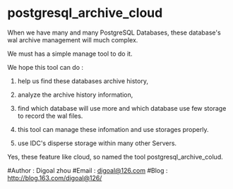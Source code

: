 postgresql_archive_cloud
========================

When we have many and many PostgreSQL Databases, these database's wal archive management will much complex. 

We must has a simple manage tool to do it.

We hope this tool can do : 

1. help us find these databases archive history, 

2. analyze the archive history information, 

3. find which database will use more and which database use few storage to record the wal files. 

4. this tool can manage these infomation and use storages properly.

5. use IDC's disperse storage within many other Servers.

Yes, these feature like cloud, so named the tool postgresql_archive_colud.


#Author : Digoal zhou
#Email : digoal@126.com
#Blog : http://blog.163.com/digoal@126/